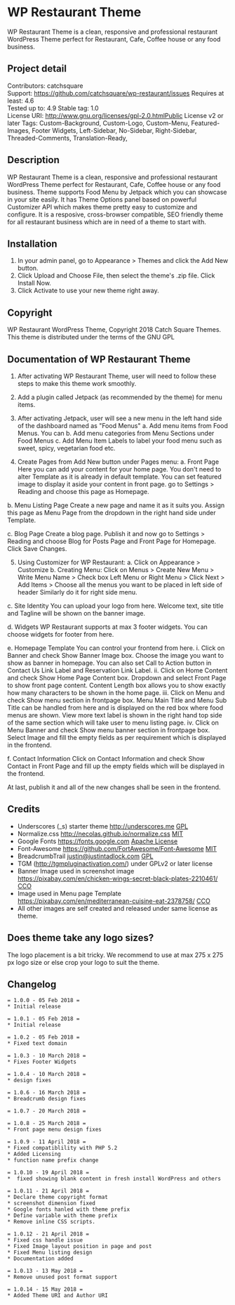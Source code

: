 # WP Restaurant Theme
WP Restaurant Theme is a clean, responsive and professional restaurant WordPress Theme perfect for Restaurant, Cafe, Coffee house or any food business.

## Project detail

Contributors: catchsquare  
Support: https://github.com/catchsquare/wp-restaurant/issues
Requires at least: 4.6  
Tested up to: 4.9 
Stable tag: 1.0  
License URI: http://www.gnu.org/licenses/gpl-2.0.htmlPublic License v2 or later
Tags: Custom-Background, Custom-Logo, Custom-Menu, Featured-Images, Footer Widgets, Left-Sidebar, No-Sidebar, Right-Sidebar, Threaded-Comments, Translation-Ready,  

## Description

WP Restaurant Theme is a clean, responsive and professional restaurant WordPress Theme perfect for Restaurant, Cafe, Coffee house or any food business.
Theme supports Food Menu by Jetpack which you can showcase in your site easily. It has Theme Options panel based on powerful Customizer API which makes theme pretty easy to customize and configure.
It is a resposive, cross-browser compatible, SEO friendly theme for all restaurant business which are in need of a theme to start with.

## Installation

1. In your admin panel, go to Appearance > Themes and click the Add New button.
2. Click Upload and Choose File, then select the theme's .zip file. Click Install Now.
3. Click Activate to use your new theme right away.

## Copyright

WP Restaurant WordPress Theme, Copyright 2018 Catch Square Themes. This theme is distributed under the terms of the GNU GPL

## Documentation of WP Restaurant Theme

1. After activating WP Restaurant Theme, user will need to follow these steps to make this theme work smoothly.

2. Add a plugin called Jetpack (as recommended by the theme) for menu items.

3. After activating Jetpack, user will see a new menu in the left hand side of the dashboard named as "Food Menus"
a. Add menu items from Food Menus. You can 
b. Add menu categories from Menu Sections under Food Menus
c. Add Menu Item Labels to label your food menu such as sweet, spicy, vegetarian food etc.

4. Create Pages from Add New button under Pages menu:
a. Front Page
Here you can add your content for your home page. You don't need to alter Template as it is already in default template. You can set featured image to display it aside your content in front page.
go to Settings > Reading and choose this page as Homepage.

b. Menu Listing Page
Create a new page and name it as it suits you. Assign this page as Menu Page from the dropdown in the right hand side under Template.

c. Blog Page
Create a blog page. Publish it and now go to Settings > Reading and choose Blog for Posts Page and Front Page for Homepage.
Click Save Changes.

5. Using Customizer for WP Restaurant:
a. Click on Appearance > Customize
b. Creating Menu:
Click on Menus > Create New Menu > Write Menu Name > Check box Left Menu or Right Menu > Click Next > Add Items > Choose all the menus you want to be placed in left side of header
Similarly do it for right side menu.

c. Site Identity
You can upload your logo from here.
Welcome text, site title and Tagline will be shown on the banner image.

d. Widgets
WP Restaurant supports at max 3 footer widgets. You can choose widgets for footer from here.

e. Homepage Template
You can control your frontend from here.
i. Click on Banner and check Show Banner Image box. Choose the image you want to show as banner in homepage. You can also set Call to Action button in Contact Us Link Label and Reservation Link Label.
ii. Click on Home Content and check Show Home Page Content box. Dropdown and select Front Page to show front page content. Content Length box allows you to show exactly how many characters to be shown in the home page.
iii. Click on Menu and check Show menu section in frontpage box. Menu Main Title and Menu Sub Title can be handled from here and is displayed on the red box where food menus are shown. View more text label is shown in the right hand top side of the same section which will take user to menu listing page.
iv. Click on Menu Banner and check Show menu banner section in frontpage box. Select Image and fill the empty fields as per requirement which is displayed in the frontend.

f. Contact Information
Click on Contact Information and check Show Contact in Front Page and fill up the empty fields which will be displayed in the frontend.

At last, publish it and all of the new changes shall be seen in the frontend.


## Credits 

* Underscores (_s) starter theme http://underscores.me [GPL](http://www.gnu.org/licenses/gpl.html)
* Normalize.css http://necolas.github.io/normalize.css [MIT](http://opensource.org/licenses/MIT)
* Google Fonts https://fonts.google.com [Apache License](https://fonts.google.com/)
* Font-Awesome https://github.com/FortAwesome/Font-Awesome [MIT](http://opensource.org/licenses/MIT)
* BreadcrumbTrail justin@justintadlock.com [GPL](http://www.gnu.org/licenses/old-licenses/gpl-2.0.html)
* TGM (http://tgmpluginactivation.com/) under GPLv2 or later license
* Banner Image used in screenshot image https://pixabay.com/en/chicken-wings-secret-black-plates-2210461/ [CCO](https://creativecommons.org/publicdomain/zero/1.0)
* Image used in Menu page Template https://pixabay.com/en/mediterranean-cuisine-eat-2378758/ [CCO](https://creativecommons.org/publicdomain/zero/1.0)
* All other images are self created and released under same license as theme.

## Does theme take any logo sizes?

The logo placement is a bit tricky. We recommend to use at max 275 x 275 px logo size or else crop your logo to suit the theme.

## Changelog

```
= 1.0.0 - 05 Feb 2018 =
* Initial release

= 1.0.1 - 05 Feb 2018 =
* Initial release

= 1.0.2 - 05 Feb 2018 =
* Fixed text domain

= 1.0.3 - 10 March 2018 =
* Fixes Footer Widgets

= 1.0.4 - 10 March 2018 =
* design fixes

= 1.0.6 - 16 March 2018 =
* Breadcrumb design fixes

= 1.0.7 - 20 March 2018 =

= 1.0.8 - 25 March 2018 =
* Front page menu design fixes

= 1.0.9 - 11 April 2018 =
* Fixed compatiblility with PHP 5.2
* Added Licensing
* function name prefix change

= 1.0.10 - 19 April 2018 =
*  fixed showing blank content in fresh install WordPress and others

= 1.0.11 - 21 April 2018 =
* Declare theme copyright format
* screenshot dimension fixed
* Google fonts hanled with theme prefix
* Define variable with theme prefix
* Remove inline CSS scripts.

= 1.0.12 - 21 April 2018 =
* Fixed css handle issue
* Fixed Image layout position in page and post
* Fixed Menu listing design
* Documentation added

= 1.0.13 - 13 May 2018 =
* Remove unused post format support

= 1.0.14 - 15 May 2018 =
* Added Theme URI and Author URI
```